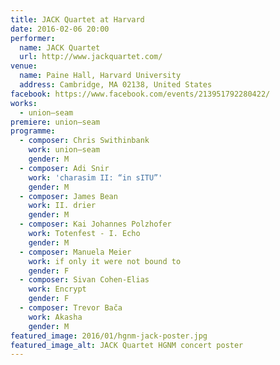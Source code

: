 ```yaml
---
title: JACK Quartet at Harvard
date: 2016-02-06 20:00
performer:
  name: JACK Quartet
  url: http://www.jackquartet.com/
venue:
  name: Paine Hall, Harvard University
  address: Cambridge, MA 02138, United States
facebook: https://www.facebook.com/events/213951792280422/
works:
  - union–seam
premiere: union–seam
programme:
  - composer: Chris Swithinbank
    work: union–seam
    gender: M
  - composer: Adi Snir
    work: 'charasim II: “in sITU”'
    gender: M
  - composer: James Bean
    work: II. drier
    gender: M
  - composer: Kai Johannes Polzhofer
    work: Totenfest - I. Echo
    gender: M
  - composer: Manuela Meier
    work: if only it were not bound to
    gender: F
  - composer: Sivan Cohen-Elias
    work: Encrypt
    gender: F
  - composer: Trevor Bača
    work: Akasha
    gender: M
featured_image: 2016/01/hgnm-jack-poster.jpg
featured_image_alt: JACK Quartet HGNM concert poster
---
```

